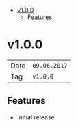 <!-- MarkdownTOC -->

- [v1.0.0](#v100)
	- [Features](#features)

<!-- /MarkdownTOC -->

# v1.0.0

|      |              |
|------|--------------|
| Date | `09.06.2017` |
| Tag  | `v1.0.0`     |

## Features

* Initial release

